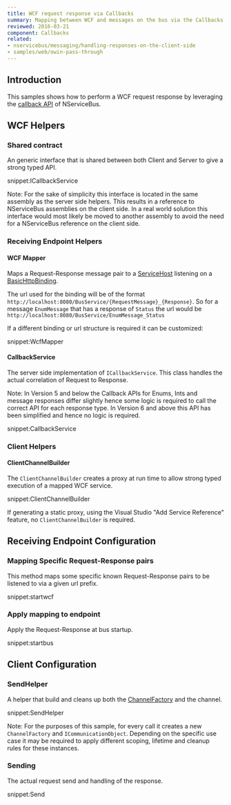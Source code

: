 ```yaml
---
title: WCF request response via Callbacks
summary: Mapping between WCF and messages on the bus via the Callbacks API.
reviewed: 2016-03-21
component: Callbacks
related:
- nservicebus/messaging/handling-responses-on-the-client-side
- samples/web/owin-pass-through
---
```



## Introduction

This samples shows how to perform a WCF request response by leveraging the [callback API](/nservicebus/messaging/handling-responses-on-the-client-side.md) of NServiceBus.


## WCF Helpers


### Shared contract

An generic interface that is shared between both Client and Server to give a strong typed API.

snippet:ICallbackService

Note: For the sake of simplicity this interface is located in the same assembly as the server side helpers. This results in a reference to NServiceBus assemblies on the client side. In a real world solution this interface would most likely be moved to another assembly to avoid the need for a NServiceBus reference on the client side.


### Receiving Endpoint Helpers


#### WCF Mapper

Maps a Request-Response message pair to a  [ServiceHost](https://msdn.microsoft.com/en-us/library/system.servicemodel.servicehost.aspx) listening on a [BasicHttpBinding](https://msdn.microsoft.com/en-us/library/system.servicemodel.basichttpbinding.aspx).

The url used for the binding will be of the format `http://localhost:8080/BusService/{RequestMessage}_{Response}`. So for a message `EnumMessage` that has a response of `Status` the url would be `http://localhost:8080/BusService/EnumMessage_Status`

If a different binding or url structure is required it can be customized:

snippet:WcfMapper


#### CallbackService

The server side implementation of `ICallbackService`. This class handles the actual correlation of Request to Response.

Note: In Version 5 and below the Callback APIs for Enums, Ints and message responses differ slightly hence some logic is required to call the correct API for each response type. In Version 6 and above this API has been simplified and hence no logic is required.

snippet:CallbackService


### Client Helpers


#### ClientChannelBuilder

The `ClientChannelBuilder` creates a proxy at run time to allow strong typed execution of a mapped WCF service.

snippet:ClientChannelBuilder

If generating a static proxy, using the Visual Studio "Add Service Reference" feature, no `ClientChannelBuilder` is required.


## Receiving Endpoint Configuration


### Mapping Specific Request-Response pairs

This method maps some specific known Request-Response pairs to be listened to via a given url prefix.

snippet:startwcf


### Apply mapping to endpoint

Apply the Request-Response at bus startup.

snippet:startbus


## Client Configuration


### SendHelper

A helper that build and cleans up both the [ChannelFactory](https://msdn.microsoft.com/en-us/library/ms576132.aspx) and the channel.

snippet:SendHelper

Note: For the purposes of this sample, for every call it creates a new `ChannelFactory` and `ICommunicationObject`. Depending on the specific use case it may be required to apply different scoping, lifetime and cleanup rules for these instances.


### Sending

The actual request send and handling of the response.

snippet:Send